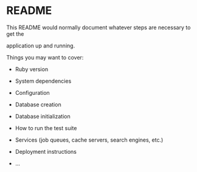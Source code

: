 # README

This README would normally document whatever steps are necessary to get the      

application up and running.  

Things you may want to cover:                                           
     
* Ruby version

* System dependencies    

* Configuration  

* Database creation

* Database initialization  

* How to run the test suite

* Services (job queues, cache servers, search engines, etc.)

* Deployment instructions

* ...
